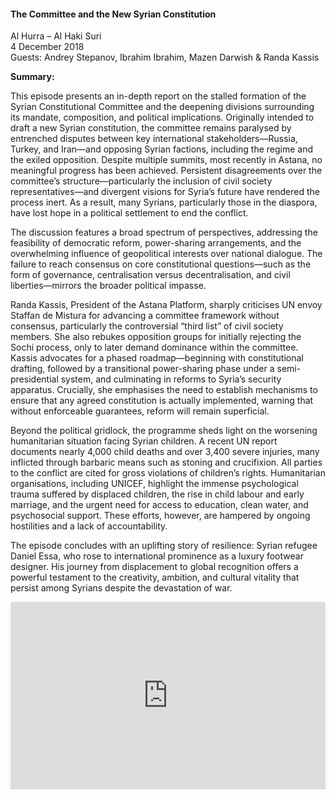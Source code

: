 <h4>The Committee and the New Syrian Constitution</h4>

Al Hurra – Al Haki Suri  
4 December 2018  
Guests: Andrey Stepanov, Ibrahim Ibrahim, Mazen Darwish & Randa Kassis

<b>Summary:</b>

This episode presents an in-depth report on the stalled formation of the Syrian Constitutional Committee and the deepening divisions surrounding its mandate, composition, and political implications. Originally intended to draft a new Syrian constitution, the committee remains paralysed by entrenched disputes between key international stakeholders—Russia, Turkey, and Iran—and opposing Syrian factions, including the regime and the exiled opposition. Despite multiple summits, most recently in Astana, no meaningful progress has been achieved. Persistent disagreements over the committee’s structure—particularly the inclusion of civil society representatives—and divergent visions for Syria’s future have rendered the process inert. As a result, many Syrians, particularly those in the diaspora, have lost hope in a political settlement to end the conflict.

The discussion features a broad spectrum of perspectives, addressing the feasibility of democratic reform, power-sharing arrangements, and the overwhelming influence of geopolitical interests over national dialogue. The failure to reach consensus on core constitutional questions—such as the form of governance, centralisation versus decentralisation, and civil liberties—mirrors the broader political impasse.

Randa Kassis, President of the Astana Platform, sharply criticises UN envoy Staffan de Mistura for advancing a committee framework without consensus, particularly the controversial “third list” of civil society members. She also rebukes opposition groups for initially rejecting the Sochi process, only to later demand dominance within the committee. Kassis advocates for a phased roadmap—beginning with constitutional drafting, followed by a transitional power-sharing phase under a semi-presidential system, and culminating in reforms to Syria’s security apparatus. Crucially, she emphasises the need to establish mechanisms to ensure that any agreed constitution is actually implemented, warning that without enforceable guarantees, reform will remain superficial.

Beyond the political gridlock, the programme sheds light on the worsening humanitarian situation facing Syrian children. A recent UN report documents nearly 4,000 child deaths and over 3,400 severe injuries, many inflicted through barbaric means such as stoning and crucifixion. All parties to the conflict are cited for gross violations of children’s rights. Humanitarian organisations, including UNICEF, highlight the immense psychological trauma suffered by displaced children, the rise in child labour and early marriage, and the urgent need for access to education, clean water, and psychosocial support. These efforts, however, are hampered by ongoing hostilities and a lack of accountability.

The episode concludes with an uplifting story of resilience: Syrian refugee Daniel Essa, who rose to international prominence as a luxury footwear designer. His journey from displacement to global recognition offers a powerful testament to the creativity, ambition, and cultural vitality that persist among Syrians despite the devastation of war.

<p></p>
<center>
<div style="display: flex; justify-content: center; position:relative;width: 100%;height: 300px;"><iframe
    src="https://iframe.mediadelivery.net/embed/455361/18ae59c9-b8f3-49c4-b505-b9418234e980?autoplay=false&loop=false&muted=false&preload=true&responsive=true"
    loading="lazy" style="border:0;height:100%;width: 520px;"
    allow="accelerometer;gyroscope;autoplay;encrypted-media;picture-in-picture;" allowfullscreen="true"></iframe>
</div>
</center>  
<p></p>
